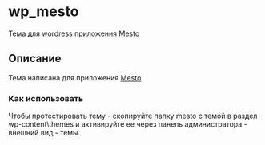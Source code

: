# wp_mesto
Тема для wordress приложения Mesto

## Описание
Тема написана для приложения [Mesto](https://github.com/alvde-site/mesto)

### Как использовать
Чтобы протестировать тему - скопируйте папку mesto с темой в раздел wp-content\themes и активируйте ее через панель администратора - внешний вид - темы.